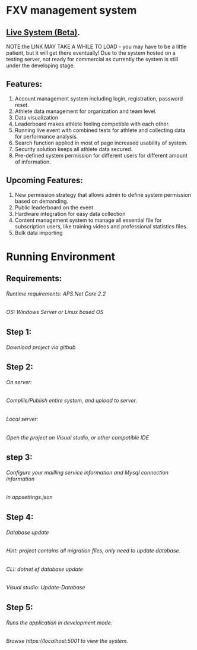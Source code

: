 # FXV management system

## [Live System (Beta)](https://www.fxv.co.nz/).

NOTE:the LINK MAY TAKE A WHILE TO LOAD - you may have to be a little patient, but it will get there eventually!
Due to the system hosted on a testing server, not ready for commercial as currently the system is still under the developing stage.

## Features:
1. Account management system including login, registration, password reset.
2. Athlete data management for organization and team level.
3. Data visualization
4. Leaderboard makes athlete feeling competible with each other.
5. Running live event with combined tests for athlete and collecting data for performance analysis.
6. Search function applied in most of page increased usability of system.
7. Security solution keeps all athlete data secured.
8. Pre-defined system permission for different users for different amount of information.

## Upcoming Features:
1. New permission strategy that allows admin to define system permission based on demanding.
2. Public leaderboard on the event
3. Hardware integration for easy data collection
4. Content management system to manage all essential file for subscription users, like training videos and professional statistics files.
5. Bulk data importing

# Running Environment

## Requirements:

###### Runtime requirements: APS.Net Core 2.2
###### OS: Windows Server or Linux based OS

## Step 1:

###### Download project via gitbub

## Step 2:

###### On server:
###### Complile/Publish entire system, and upload to server.
###### Local server:
###### Open the project on Visual studio, or other compatible IDE

## step 3:

###### Configure your mailling service information and Mysql connection information
###### in appsettings.json

## Step 4:

###### Database update
###### Hint: project contains all migration files, only need to update database.
###### CLI: dotnet ef database update
###### Visual studio: Update-Database

## Step 5:

###### Runs the application in development mode.
###### Browse https://localhost:5001 to view the system.


